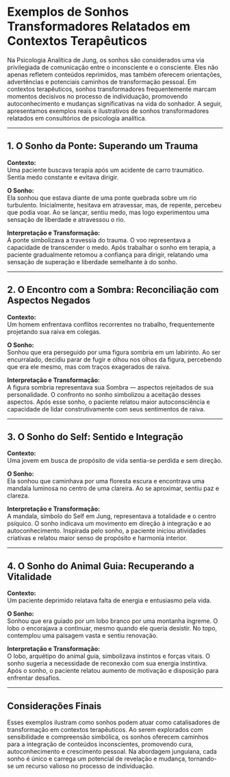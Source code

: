
# Exemplos de Sonhos Transformadores Relatados em Contextos Terapêuticos

Na Psicologia Analítica de Jung, os sonhos são considerados uma via privilegiada de comunicação entre o inconsciente e o consciente. Eles não apenas refletem conteúdos reprimidos, mas também oferecem orientações, advertências e potenciais caminhos de transformação pessoal. Em contextos terapêuticos, sonhos transformadores frequentemente marcam momentos decisivos no processo de individuação, promovendo autoconhecimento e mudanças significativas na vida do sonhador. A seguir, apresentamos exemplos reais e ilustrativos de sonhos transformadores relatados em consultórios de psicologia analítica.

---

## 1. O Sonho da Ponte: Superando um Trauma

**Contexto:**  
Uma paciente buscava terapia após um acidente de carro traumático. Sentia medo constante e evitava dirigir.

**O Sonho:**  
Ela sonhou que estava diante de uma ponte quebrada sobre um rio turbulento. Inicialmente, hesitava em atravessar, mas, de repente, percebeu que podia voar. Ao se lançar, sentiu medo, mas logo experimentou uma sensação de liberdade e atravessou o rio.

**Interpretação e Transformação:**  
A ponte simbolizava a travessia do trauma. O voo representava a capacidade de transcender o medo. Após trabalhar o sonho em terapia, a paciente gradualmente retomou a confiança para dirigir, relatando uma sensação de superação e liberdade semelhante à do sonho.

---

## 2. O Encontro com a Sombra: Reconciliação com Aspectos Negados

**Contexto:**  
Um homem enfrentava conflitos recorrentes no trabalho, frequentemente projetando sua raiva em colegas.

**O Sonho:**  
Sonhou que era perseguido por uma figura sombria em um labirinto. Ao ser encurralado, decidiu parar de fugir e olhou nos olhos da figura, percebendo que era ele mesmo, mas com traços exagerados de raiva.

**Interpretação e Transformação:**  
A figura sombria representava sua Sombra — aspectos rejeitados de sua personalidade. O confronto no sonho simbolizou a aceitação desses aspectos. Após esse sonho, o paciente relatou maior autoconsciência e capacidade de lidar construtivamente com seus sentimentos de raiva.

---

## 3. O Sonho do Self: Sentido e Integração

**Contexto:**  
Uma jovem em busca de propósito de vida sentia-se perdida e sem direção.

**O Sonho:**  
Ela sonhou que caminhava por uma floresta escura e encontrava uma mandala luminosa no centro de uma clareira. Ao se aproximar, sentiu paz e clareza.

**Interpretação e Transformação:**  
A mandala, símbolo do Self em Jung, representava a totalidade e o centro psíquico. O sonho indicava um movimento em direção à integração e ao autoconhecimento. Inspirada pelo sonho, a paciente iniciou atividades criativas e relatou maior senso de propósito e harmonia interior.

---

## 4. O Sonho do Animal Guia: Recuperando a Vitalidade

**Contexto:**  
Um paciente deprimido relatava falta de energia e entusiasmo pela vida.

**O Sonho:**  
Sonhou que era guiado por um lobo branco por uma montanha íngreme. O lobo o encorajava a continuar, mesmo quando ele queria desistir. No topo, contemplou uma paisagem vasta e sentiu renovação.

**Interpretação e Transformação:**  
O lobo, arquétipo do animal guia, simbolizava instintos e forças vitais. O sonho sugeria a necessidade de reconexão com sua energia instintiva. Após o sonho, o paciente relatou aumento de motivação e disposição para enfrentar desafios.

---

## Considerações Finais

Esses exemplos ilustram como sonhos podem atuar como catalisadores de transformação em contextos terapêuticos. Ao serem explorados com sensibilidade e compreensão simbólica, os sonhos oferecem caminhos para a integração de conteúdos inconscientes, promovendo cura, autoconhecimento e crescimento pessoal. Na abordagem junguiana, cada sonho é único e carrega um potencial de revelação e mudança, tornando-se um recurso valioso no processo de individuação.
```
